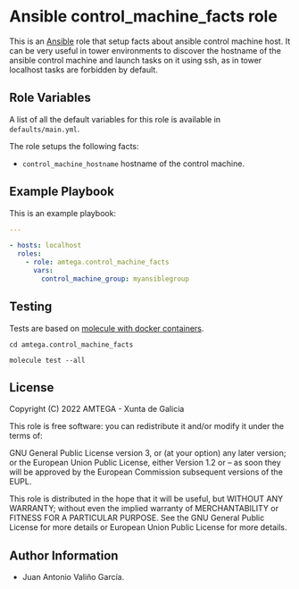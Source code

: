 # Ansible control_machine_facts role

This is an [Ansible](http://www.ansible.com) role that setup facts about ansible control machine host. It can be very useful in tower environments to discover the hostname of the ansible control machine and launch tasks on it using ssh, as in tower localhost tasks are forbidden by default.

## Role Variables

A list of all the default variables for this role is available in `defaults/main.yml`.

The role setups the following facts:

- `control_machine_hostname` hostname of the control machine.

## Example Playbook

This is an example playbook:

```yaml
---

- hosts: localhost
  roles:
    - role: amtega.control_machine_facts
      vars:
        control_machine_group: myansiblegroup
```

## Testing

Tests are based on [molecule with docker containers](https://molecule.readthedocs.io/en/latest/installation.html).

```shell
cd amtega.control_machine_facts

molecule test --all
```

## License

Copyright (C) 2022 AMTEGA - Xunta de Galicia

This role is free software: you can redistribute it and/or modify it under the terms of:

GNU General Public License version 3, or (at your option) any later version; or the European Union Public License, either Version 1.2 or – as soon they will be approved by the European Commission ­subsequent versions of the EUPL.

This role is distributed in the hope that it will be useful, but WITHOUT ANY WARRANTY; without even the implied warranty of MERCHANTABILITY or FITNESS FOR A PARTICULAR PURPOSE.  See the GNU General Public License for more details or European Union Public License for more details.

## Author Information

- Juan Antonio Valiño García.
